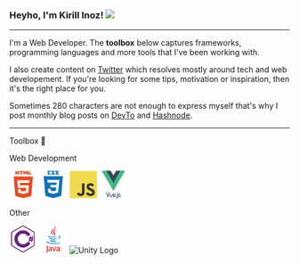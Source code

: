 ### Heyho, I'm Kirill Inoz! <img src="https://media.tenor.com/images/9e215f13fb9908f29b34b73445f80425/tenor.gif" width=30px>
---

I'm a Web Developer. The **toolbox** below captures frameworks, programming languages and more tools that I've been working with.

I also create content on [Twitter](https://twitter.com/Inkuantum) which resolves mostly around tech and web developement. If you're looking for some tips, motivation or inspiration, then it's the right place for you.

Sometimes 280 characters are not enough to express myself that's why I post monthly blog posts on [DevTo](https://dev.to/inkuantum) and [Hashnode](https://inkuantum.hashnode.dev/).

---
Toolbox 🧰

Web Development

<img src="https://github.com/devicons/devicon/blob/master/icons/html5/html5-plain-wordmark.svg" alt="HTML Logo" width="50px" height="50px"> <img src="https://github.com/devicons/devicon/blob/master/icons/css3/css3-plain-wordmark.svg" alt="CSS Logo" width="50px" height="50px"> <img src="https://github.com/devicons/devicon/blob/master/icons/javascript/javascript-original.svg" alt="JavaScript Logo" width="50px" height="50px"> <img src="https://github.com/devicons/devicon/blob/master/icons/vuejs/vuejs-original-wordmark.svg" alt="VueJS Logo" width="50px" height="50px">

Other

<img src="https://github.com/devicons/devicon/blob/master/icons/csharp/csharp-line.svg" alt="C# Logo" width="50px" height="50px">  <img src="https://github.com/devicons/devicon/blob/master/icons/java/java-original-wordmark.svg" alt="Java Logo" width="50px" height="50px"> <img src="https://cdn.worldvectorlogo.com/logos/unity-69.svg" alt="Unity Logo" width="50px" height="50px">
<!--
**Inkuantum/inkuantum** is a ✨ _special_ ✨ repository because its `README.md` (this file) appears on your GitHub profile.

Here are some ideas to get you started:

- 🔭 I’m currently working on ...
- 🌱 I’m currently learning ...
- 👯 I’m looking to collaborate on ...
- 🤔 I’m looking for help with ...
- 💬 Ask me about ...
- 📫 How to reach me: ...
- 😄 Pronouns: ...
- ⚡ Fun fact: ...
-->

